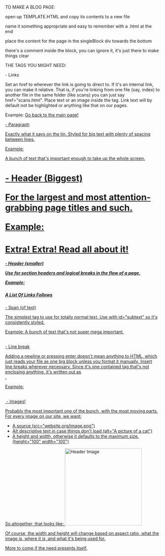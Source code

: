 TO MAKE A BLOG PAGE:

open up TEMPLATE.HTML and copy its contents to a new file

name it something appropriate and easy to remember with a .html at the end

place the content for the page in the singleBlock div towards the bottom

there's a comment inside the block, you can ignore it, it's just there to make things clear

THE TAGS YOU MIGHT NEED:

<a> - Links

Set an href to wherever the link is going to direct to.
If it's an internal link, you can make it relative.
That is, if you're linking from one file (say, index) to another file in the same folder (like scans) you can just say href="scans.html".
Place text or an image inside the tag.
Link text will by default not be highlighted or anything like that on our pages.

Example:
<a href="index.html">Go back to the main page!</html>

<p> - Paragraph

Exactly what it says on the tin. Styled for big text with plenty of spacing between lines.

Example:
<p>A bunch of text that's important enough to take up the whole screen.</p>

<h1> - Header (Biggest)

For the largest and most attention-grabbing page titles and such.

Example:
<h1>Extra! Extra! Read all about it!</h1>

<h5> - Header (smaller)

Use for section headers and logical breaks in the flow of a page.

Example:
<h5>A List Of Links Follows</h5>

<span> - Span (of text)

The simplest tag to use for totally normal text. Use with id="subtext" so it's consistently styled.

Example:
<span id="subtext">A bunch of text that's not super mega important.</span>

<br> - Line break

Adding a newline or pressing enter doesn't mean anything to HTML, which just reads your file as one big block unless you format it manually. Insert line breaks wherever necessary. Since it's one contained tag that's not enclosing anything, it's written out as <br />.

Example: <br /><br />

<img> - Images!

Probably the most important one of the bunch, with the most moving parts. For every image on our site, we want:
- A source (src="website.org/image.png")
- Alt descriptive text in case things don't load (alt="A picture of a cat")
- A height and width, otherwise it defaults to the maximum size. (height="100" width="100")

So altogether, that looks like:
<img src="header.png" alt="Header Image" width="250" height="250" />

Of course, the width and height will change based on aspect ratio, what the image is, where it is, and what it's being used for.

More to come if the need presents itself.
